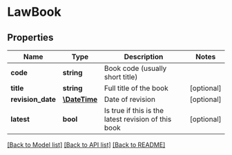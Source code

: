 # LawBook

## Properties
Name | Type | Description | Notes
------------ | ------------- | ------------- | -------------
**code** | **string** | Book code (usually short title) | 
**title** | **string** | Full title of the book | [optional] 
**revision_date** | [**\DateTime**](\DateTime.md) | Date of revision | [optional] 
**latest** | **bool** | Is true if this is the latest revision of this book | [optional] 

[[Back to Model list]](../README.md#documentation-for-models) [[Back to API list]](../README.md#documentation-for-api-endpoints) [[Back to README]](../README.md)


